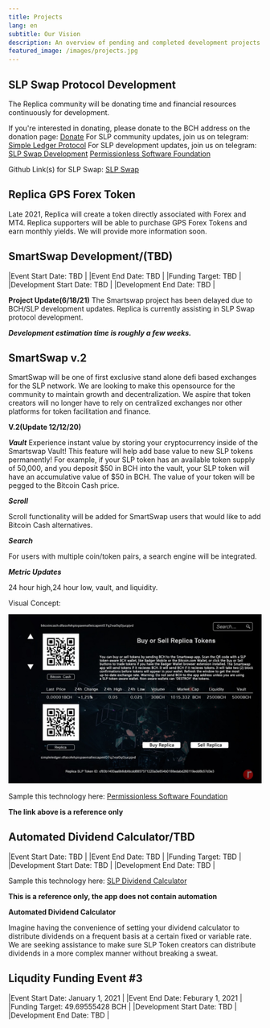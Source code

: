 ```yaml
---
title: Projects
lang: en
subtitle: Our Vision
description: An overview of pending and completed development projects. 
featured_image: /images/projects.jpg
---
```



## SLP Swap Protocol Development

The Replica community will be donating time and financial resources continuously for development. 

If you're interested in donating, please donate to the BCH address on the donation page: [Donate](https://replica-eco.net/mis/demo-post)
For SLP community updates, join us on telegram: [Simple Ledger Protocol](https://t.me/simpleledger)
For SLP development updates, join us on telegram: [SLP Swap Development](https://t.me/slpost)
                                                   [Permissionless Software Foundation](https://t.me/permissionless_software)

Github Link(s) for SLP Swap: [SLP Swap](https://github.com/vinarmani/slpswap-client)


## Replica GPS Forex Token

Late 2021, Replica will create a token directly associated with Forex and MT4. Replica supporters will be able to purchase GPS Forex Tokens and earn monthly yields.
We will provide more information soon.


## SmartSwap Development/(TBD)

|Event Start Date: TBD |
|Event End Date: TBD  |
|Funding Target: TBD   | 
|Development Start Date: TBD       |
|Development End Date: TBD         |

**Project Update(6/18/21)**
The Smartswap project has been delayed due to BCH/SLP development updates. Replica is currently assisting in SLP Swap protocol development.

***Development estimation time is roughly a few weeks.*** 

## **SmartSwap v.2**

SmartSwap will be one of first exclusive stand alone defi based exchanges for the SLP network. We are looking to make this opensource for the community to maintain growth and decentralization. We aspire that token creators will no longer have to rely on centralized exchanges nor other platforms for token facilitation and finance. 

**V.2(Update 12/12/20)**

***Vault***
Experience instant value by storing your cryptocurrency inside of the Smartswap Vault! This feature will help add base value to new SLP tokens permanently! For example, if your SLP token has an available token supply of 50,000, and you deposit $50 in BCH into the vault, your SLP token will have an accumulative value of $50 in BCH. The value of your token will be pegged to the Bitcoin Cash price. 

***Scroll***

Scroll functionality will be added for SmartSwap users that would like to add Bitcoin Cash alternatives.

***Search***

For users with multiple coin/token pairs, a search engine will be integrated. 

***Metric Updates***

24 hour high,24 hour low, vault, and liquidity. 

Visual Concept:

![](../images/SmartSwapv2.jpeg)

Sample this technology here: [Permissionless Software Foundation](https://psfoundation.cash/)

**The link above is a reference only**

## Automated Dividend Calculator/TBD

|Event Start Date: TBD |
|Event End Date: TBD  |
|Funding Target: TBD   | 
|Development Start Date: TBD       |
|Development End Date: TBD         |

Sample this technology here: [SLP Dividend Calculator](https://tools.bitcoin.com/slp-dividend-calculator/)

**This is a reference only, the app does not contain automation**

**Automated Dividend Calculator**

Imagine having the convenience of setting your dividend calculator to distribute dividends on a frequent basis at a certain fixed or variable rate. We are seeking assistance to make sure SLP Token creators can distribute dividends in a more complex manner without breaking a sweat. 

## Liqudity Funding Event #3

|Event Start Date: January 1, 2021 |
|Event End Date: Feburary 1, 2021  |
|Funding Target: 49.69555428 BCH   | 
|Development Start Date: TBD       |
|Development End Date: TBD         |
 
